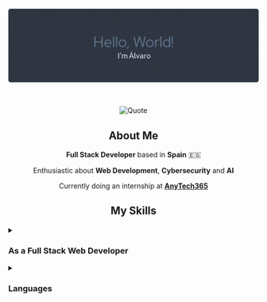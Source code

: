 <p align="center">
  <img src="./assets/banners/banner.png" alt="Banner">
</p>

<br>

<p align="center">
  <img src="https://quotes-github-readme.vercel.app/api?quote=Any%20sufficiently%20advanced%20technology%20is%20indistinguishable%20from%20magic.&author=Arthur%20C.%20Clarke&theme=nord&type=horizontal&border=true" alt="Quote"/>
</p>

<h2 align="center">About Me</h2>

<div align="center">
  <p><strong>Full Stack Developer</strong> based in <strong>Spain</strong> 🇪🇸</p> 
  <p>Enthusiastic about <strong>Web Development</strong>, <strong>Cybersecurity</strong> and <strong>AI</strong></p>
  <p>Currently doing an internship at <strong><a href="https://anytech365.com/es/" target="_blank">AnyTech365</a></strong></p>
</div>

<h2 align="center">My Skills</h2>

<details>
  <summary><h3><strong>As a Full Stack Web Developer</strong></h3></summary>
  
  #### Technologies and tools I have worked with
  
  ##### Back-end
  ![Back-end](https://go-skill-icons.vercel.app/api/icons?i=cs,java,php,python,composer,dotnet,django,expressjs,flask,jwt,laravel,nestjs,nodejs,npm,spring,symfony,twig&titles=true)
  
  ##### Front-end
  ![Front-end](https://go-skill-icons.vercel.app/api/icons?i=html,css,javascript,sass,blazor,bootstrap,canva,figma,jquery,react,svg,tailwindcss,typescript,vite,webpack,wordpress,yarn&titles=true)
  
  ##### APIs
  ![APIs](https://go-skill-icons.vercel.app/api/icons?i=api,json,postman,swagger,yaml&titles=true)

  ##### Deployment Platforms
  ![Deployment Platforms](https://go-skill-icons.vercel.app/api/icons?i=azuredevops,githubpages,heroku,netlify,render&titles=true)
  
  ##### Database Management Systems
  ![Database Management Systems](https://go-skill-icons.vercel.app/api/icons?i=mariadb,mongodb,mysql,postgresql&titles=true)
  
  ##### Integrated Development Environments
  ![Integrated Development Environments](https://go-skill-icons.vercel.app/api/icons?i=eclipse,pycharm,visualstudio,vscode&titles=true)
  
  ##### Servers
  ![Servers](https://go-skill-icons.vercel.app/api/icons?i=apache,tomcat,nginx&titles=true)
  
  ##### OS and Distributions
  ![OS and Distributions](https://go-skill-icons.vercel.app/api/icons?i=linux,ubuntu,windows&titles=true)

  ##### Development Browsers
  ![Dev Browsers](https://go-skill-icons.vercel.app/api/icons?i=chrome,edge,firefox&titles=true)
  
  ##### Version Control
  ![Version Control](https://go-skill-icons.vercel.app/api/icons?i=git,github,&titles=true)
  
  ##### Cloud Platforms
  ![Cloud Platforms](https://go-skill-icons.vercel.app/api/icons?i=aws,azure&titles=true)
  
  ##### Container Platforms
  ![Container Platforms](https://go-skill-icons.vercel.app/api/icons?i=docker,kubernetes&titles=true)
  
  ##### Bot Development
  ![Bot Development](https://go-skill-icons.vercel.app/api/icons?i=discordbots&titles=true)
  
  ##### Productivity Tools
  ![Productivity Tools](https://go-skill-icons.vercel.app/api/icons?i=libreoffice&titles=true)
  
  #### Top Repositories
  Stay tuned for upcoming projects
</details>

<details>
  <summary><h3><strong>Languages</strong></h3></summary>
  
  #### Native Language
  <div>
    <img src="assets/icons/es.svg" class="icon" alt="Spanish" title="Spanish" height="50" width="50">
  </div>
  
  #### Other Languages
  <div>
    <img src="assets/icons/uk.svg" class="icon" alt="English" title="English" height="50" width="50">
  </div>
</details>
